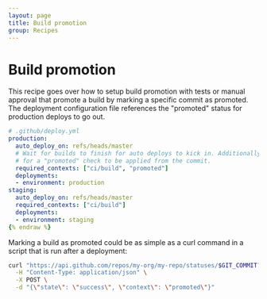 ```yaml
---
layout: page
title: Build promotion
group: Recipes
---
```


# Build promotion

This recipe goes over how to setup build promotion with tests or manual approval
that promote a build by marking a specific commit as promoted. The deployment
configuration file references the "promoted" status for production deploys to
go out.

```yaml {% raw %}
# .github/deploy.yml
production:
  auto_deploy_on: refs/heads/master
  # Wait for builds to finish for auto deploys to kick in. Additionally wait
  # for a "promoted" check to be applied from the commit.
  required_contexts: ["ci/build", "promoted"]
  deployments:
  - environment: production
staging:
  auto_deploy_on: refs/heads/master
  required_contexts: ["ci/build"]
  deployments:
  - environment: staging
{% endraw %}
```

Marking a build as promoted could be as simple as a curl command in a script
that is run after a deployment:

```bash
curl "https://api.github.com/repos/my-org/my-repo/statuses/$GIT_COMMIT?access_token=$TOKEN" \
  -H "Content-Type: application/json" \
  -X POST \
  -d "{\"state\": \"success\", \"context\": \"promoted\"}"
```

